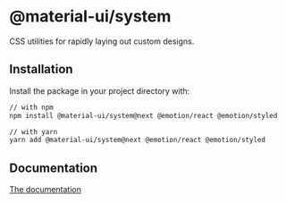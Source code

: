 # @material-ui/system

CSS utilities for rapidly laying out custom designs.

## Installation

Install the package in your project directory with:

<!-- #default-branch-switch -->

```sh
// with npm
npm install @material-ui/system@next @emotion/react @emotion/styled

// with yarn
yarn add @material-ui/system@next @emotion/react @emotion/styled
```

## Documentation

<!-- #default-branch-switch -->

[The documentation](https://next.material-ui.com/system/basics/)
